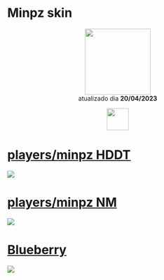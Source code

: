 # Minpz skin

<p align="center">
   <a href="https://osu.ppy.sh/users/10159709">
    <img src="https://a.ppy.sh/10159709"
         width="150"
         height="150">
   </a>
<br>
  atualizado dia
  <b> 20/04/2023 </b>
</p>
   <p align="center">
   <a href="https://twitter.com/Minpzzz">
  <img src="https://i.imgur.com/PUQ5uWf.png" 
       width="50" 
       height="50"></a>
   <br>
   </p>


# [players/minpz HDDT](https://github.com/Yumiih/Skins/raw/main/players/minpz/minpz_dthd_rafis_edit.osk)
[![](https://osu.ppy.sh/ss/19056476/4024)](https://github.com/Yumiih/Skins/raw/main/players/minpz/minpz_dthd_rafis_edit.osk)

# [players/minpz NM](https://github.com/Yumiih/Skins/raw/main/players/minpz/-_Minpz_Mix_1.0.osk)
[![](https://osu.ppy.sh/ss/19056479/46b0)](https://github.com/Yumiih/Skins/raw/main/players/minpz/minpz_dthd_rafis_edit.osk)

# [Blueberry](https://github.com/Yumiih/Skins/raw/main/players/minpz/Blueberry.osk)
[![](https://osu.ppy.sh/ss/19056482/37f0)](https://github.com/Yumiih/Skins/raw/main/players/minpz/Blueberry.osk)
